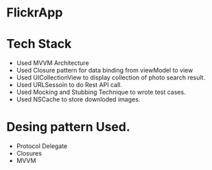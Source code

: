 # FlickrApp

# Tech Stack 
 
 * Used MVVM Architecture 
 * Used Closure pattern for data binding from viewModel to view 
 * Used UICollectionView to display collection of photo search result. 
 * Used URLSessoin to do Rest API call. 
 * Used Mocking and Stubbing Technique to wrote test cases. 
 * Used NSCache to store downloded images. 

# Desing pattern Used. 
  
 * Protocol Delegate 
 * Closures
 * MVVM
 


